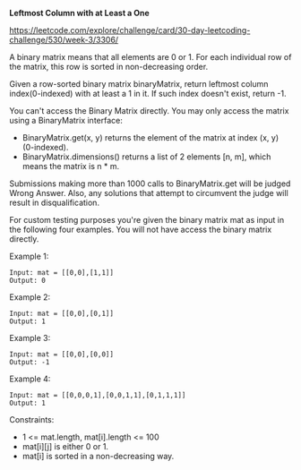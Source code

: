 **Leftmost Column with at Least a One**

https://leetcode.com/explore/challenge/card/30-day-leetcoding-challenge/530/week-3/3306/

A binary matrix means that all elements are 0 or 1. For each individual row of the matrix, this row is sorted in non-decreasing order.

Given a row-sorted binary matrix binaryMatrix, return leftmost column index(0-indexed) with at least a 1 in it. If such index doesn't exist, return -1.

You can't access the Binary Matrix directly.  You may only access the matrix using a BinaryMatrix interface:

- BinaryMatrix.get(x, y) returns the element of the matrix at index (x, y) (0-indexed).
- BinaryMatrix.dimensions() returns a list of 2 elements [n, m], which means the matrix is n * m.

Submissions making more than 1000 calls to BinaryMatrix.get will be judged Wrong Answer.  Also, any solutions that attempt to circumvent the judge will result in disqualification.

For custom testing purposes you're given the binary matrix mat as input in the following four examples. You will not have access the binary matrix directly.

 

Example 1:



    Input: mat = [[0,0],[1,1]]
    Output: 0
Example 2:



    Input: mat = [[0,0],[0,1]]
    Output: 1
Example 3:



    Input: mat = [[0,0],[0,0]]
    Output: -1
Example 4:



    Input: mat = [[0,0,0,1],[0,0,1,1],[0,1,1,1]]
    Output: 1
 

Constraints:

- 1 <= mat.length, mat[i].length <= 100
- mat[i][j] is either 0 or 1.
- mat[i] is sorted in a non-decreasing way.